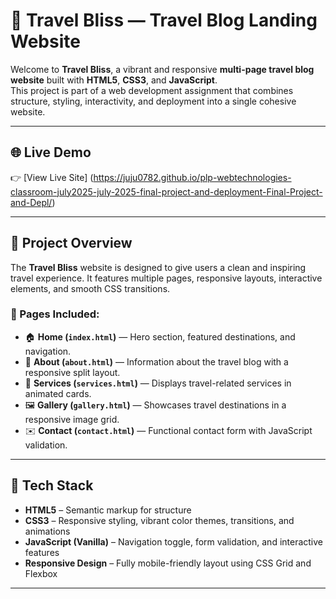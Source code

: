 # 🧭 Travel Bliss — Travel Blog Landing Website

Welcome to **Travel Bliss**, a vibrant and responsive **multi-page travel blog website** built with **HTML5**, **CSS3**, and **JavaScript**.  
This project is part of a web development assignment that combines structure, styling, interactivity, and deployment into a single cohesive website.

---

## 🌐 **Live Demo**

👉 [View Live Site] (https://juju0782.github.io/plp-webtechnologies-classroom-july2025-july-2025-final-project-and-deployment-Final-Project-and-Depl/) 

---

## 📌 **Project Overview**

The **Travel Bliss** website is designed to give users a clean and inspiring travel experience. It features multiple pages, responsive layouts, interactive elements, and smooth CSS transitions.

### 📄 Pages Included:
- 🏠 **Home (`index.html`)** — Hero section, featured destinations, and navigation.  
- 👤 **About (`about.html`)** — Information about the travel blog with a responsive split layout.  
- 🧭 **Services (`services.html`)** — Displays travel-related services in animated cards.  
- 🖼️ **Gallery (`gallery.html`)** — Showcases travel destinations in a responsive image grid.  
- ✉️ **Contact (`contact.html`)** — Functional contact form with JavaScript validation.

---

## 🧰 **Tech Stack**

- **HTML5** – Semantic markup for structure  
- **CSS3** – Responsive styling, vibrant color themes, transitions, and animations  
- **JavaScript (Vanilla)** – Navigation toggle, form validation, and interactive features  
- **Responsive Design** – Fully mobile-friendly layout using CSS Grid and Flexbox

---

